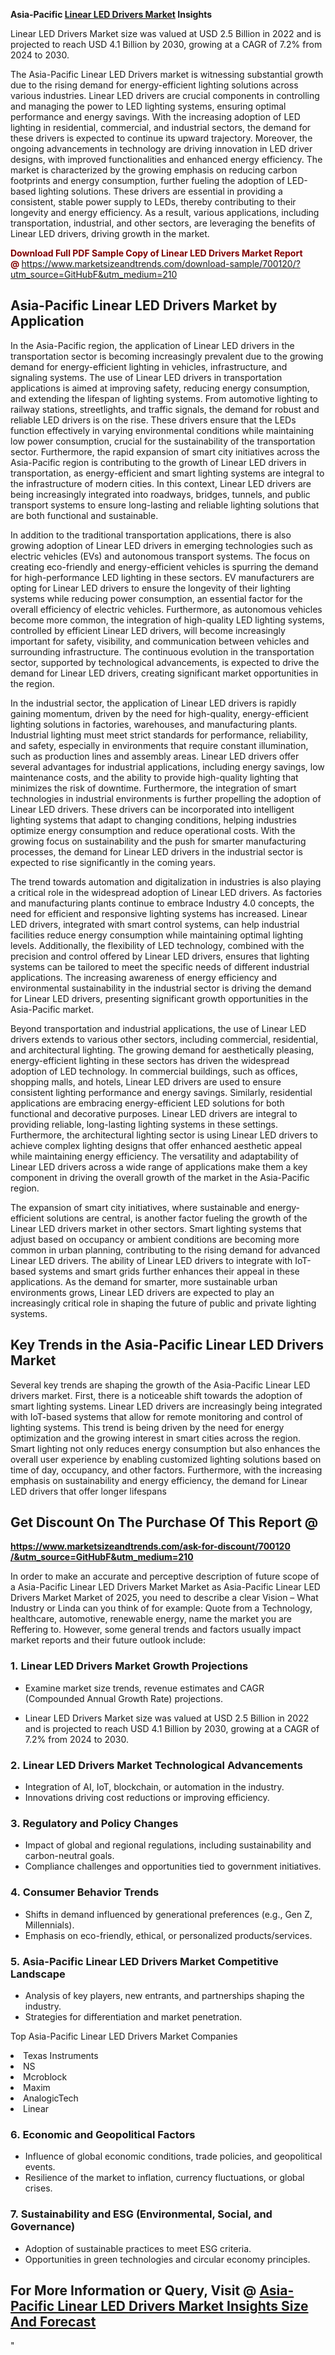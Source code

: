 <p><strong>Asia-Pacific&nbsp;<a href=""https://www.marketsizeandtrends.com/download-sample/700120/&amp;utm_source=GitHubF&amp;utm_medium=210"">Linear LED Drivers Market</a> Insights</strong></p><p>Linear LED Drivers Market size was valued at USD 2.5 Billion in 2022 and is projected to reach USD 4.1 Billion by 2030, growing at a CAGR of 7.2% from 2024 to 2030.</p><p><p>The Asia-Pacific Linear LED Drivers market is witnessing substantial growth due to the rising demand for energy-efficient lighting solutions across various industries. Linear LED drivers are crucial components in controlling and managing the power to LED lighting systems, ensuring optimal performance and energy savings. With the increasing adoption of LED lighting in residential, commercial, and industrial sectors, the demand for these drivers is expected to continue its upward trajectory. Moreover, the ongoing advancements in technology are driving innovation in LED driver designs, with improved functionalities and enhanced energy efficiency. The market is characterized by the growing emphasis on reducing carbon footprints and energy consumption, further fueling the adoption of LED-based lighting solutions. These drivers are essential in providing a consistent, stable power supply to LEDs, thereby contributing to their longevity and energy efficiency. As a result, various applications, including transportation, industrial, and other sectors, are leveraging the benefits of Linear LED drivers, driving growth in the market. <p><strong><span style="color: #800000;">Download Full PDF Sample Copy of Linear LED Drivers Market Report @</span>&nbsp;</strong><a href="https://www.marketsizeandtrends.com/download-sample/700120/?utm_source=GitHubF&amp;utm_medium=210" target="_blank">https://www.marketsizeandtrends.com/download-sample/700120/?utm_source=GitHubF&amp;utm_medium=210</a></p></p><h2>Asia-Pacific Linear LED Drivers Market by Application</h2><p>In the Asia-Pacific region, the application of Linear LED drivers in the transportation sector is becoming increasingly prevalent due to the growing demand for energy-efficient lighting in vehicles, infrastructure, and signaling systems. The use of Linear LED drivers in transportation applications is aimed at improving safety, reducing energy consumption, and extending the lifespan of lighting systems. From automotive lighting to railway stations, streetlights, and traffic signals, the demand for robust and reliable LED drivers is on the rise. These drivers ensure that the LEDs function effectively in varying environmental conditions while maintaining low power consumption, crucial for the sustainability of the transportation sector. Furthermore, the rapid expansion of smart city initiatives across the Asia-Pacific region is contributing to the growth of Linear LED drivers in transportation, as energy-efficient and smart lighting systems are integral to the infrastructure of modern cities. In this context, Linear LED drivers are being increasingly integrated into roadways, bridges, tunnels, and public transport systems to ensure long-lasting and reliable lighting solutions that are both functional and sustainable.</p><p>In addition to the traditional transportation applications, there is also growing adoption of Linear LED drivers in emerging technologies such as electric vehicles (EVs) and autonomous transport systems. The focus on creating eco-friendly and energy-efficient vehicles is spurring the demand for high-performance LED lighting in these sectors. EV manufacturers are opting for Linear LED drivers to ensure the longevity of their lighting systems while reducing power consumption, an essential factor for the overall efficiency of electric vehicles. Furthermore, as autonomous vehicles become more common, the integration of high-quality LED lighting systems, controlled by efficient Linear LED drivers, will become increasingly important for safety, visibility, and communication between vehicles and surrounding infrastructure. The continuous evolution in the transportation sector, supported by technological advancements, is expected to drive the demand for Linear LED drivers, creating significant market opportunities in the region.</p><p>In the industrial sector, the application of Linear LED drivers is rapidly gaining momentum, driven by the need for high-quality, energy-efficient lighting solutions in factories, warehouses, and manufacturing plants. Industrial lighting must meet strict standards for performance, reliability, and safety, especially in environments that require constant illumination, such as production lines and assembly areas. Linear LED drivers offer several advantages for industrial applications, including energy savings, low maintenance costs, and the ability to provide high-quality lighting that minimizes the risk of downtime. Furthermore, the integration of smart technologies in industrial environments is further propelling the adoption of Linear LED drivers. These drivers can be incorporated into intelligent lighting systems that adapt to changing conditions, helping industries optimize energy consumption and reduce operational costs. With the growing focus on sustainability and the push for smarter manufacturing processes, the demand for Linear LED drivers in the industrial sector is expected to rise significantly in the coming years.</p><p>The trend towards automation and digitalization in industries is also playing a critical role in the widespread adoption of Linear LED drivers. As factories and manufacturing plants continue to embrace Industry 4.0 concepts, the need for efficient and responsive lighting systems has increased. Linear LED drivers, integrated with smart control systems, can help industrial facilities reduce energy consumption while maintaining optimal lighting levels. Additionally, the flexibility of LED technology, combined with the precision and control offered by Linear LED drivers, ensures that lighting systems can be tailored to meet the specific needs of different industrial applications. The increasing awareness of energy efficiency and environmental sustainability in the industrial sector is driving the demand for Linear LED drivers, presenting significant growth opportunities in the Asia-Pacific market.</p><p>Beyond transportation and industrial applications, the use of Linear LED drivers extends to various other sectors, including commercial, residential, and architectural lighting. The growing demand for aesthetically pleasing, energy-efficient lighting in these sectors has driven the widespread adoption of LED technology. In commercial buildings, such as offices, shopping malls, and hotels, Linear LED drivers are used to ensure consistent lighting performance and energy savings. Similarly, residential applications are embracing energy-efficient LED solutions for both functional and decorative purposes. Linear LED drivers are integral to providing reliable, long-lasting lighting systems in these settings. Furthermore, the architectural lighting sector is using Linear LED drivers to achieve complex lighting designs that offer enhanced aesthetic appeal while maintaining energy efficiency. The versatility and adaptability of Linear LED drivers across a wide range of applications make them a key component in driving the overall growth of the market in the Asia-Pacific region.</p><p>The expansion of smart city initiatives, where sustainable and energy-efficient solutions are central, is another factor fueling the growth of the Linear LED drivers market in other sectors. Smart lighting systems that adjust based on occupancy or ambient conditions are becoming more common in urban planning, contributing to the rising demand for advanced Linear LED drivers. The ability of Linear LED drivers to integrate with IoT-based systems and smart grids further enhances their appeal in these applications. As the demand for smarter, more sustainable urban environments grows, Linear LED drivers are expected to play an increasingly critical role in shaping the future of public and private lighting systems.</p><h2>Key Trends in the Asia-Pacific Linear LED Drivers Market</h2><p>Several key trends are shaping the growth of the Asia-Pacific Linear LED drivers market. First, there is a noticeable shift towards the adoption of smart lighting systems. Linear LED drivers are increasingly being integrated with IoT-based systems that allow for remote monitoring and control of lighting systems. This trend is being driven by the need for energy optimization and the growing interest in smart cities across the region. Smart lighting not only reduces energy consumption but also enhances the overall user experience by enabling customized lighting solutions based on time of day, occupancy, and other factors. Furthermore, with the increasing emphasis on sustainability and energy efficiency, the demand for Linear LED drivers that offer longer lifespans</p><h2><strong>Get Discount On The Purchase Of This Report @&nbsp;</strong></h2><p><strong><a href=""https://www.marketsizeandtrends.com/ask-for-discount/700120/&amp;utm_source=GitHubF&amp;utm_medium=210"" target=""_blank"">https://www.marketsizeandtrends.com/ask-for-discount/700120<br />/&amp;utm_source=GitHubF&amp;utm_medium=210</a></strong></p><p>In order to make an accurate and perceptive description of future scope of a Asia-Pacific&nbsp;Linear LED Drivers Market Market as Asia-Pacific&nbsp;Linear LED Drivers Market Market of 2025, you need to describe a clear Vision &ndash; What Industry or Linda can you think of for example: Quote from a Technology, healthcare, automotive, renewable energy, name the market you are Reffering to. However, some general trends and factors usually impact market reports and their future outlook include:</p><h3>1.&nbsp;<strong>Linear LED Drivers Market Growth Projections</strong></h3><ul><li>Examine market size trends, revenue estimates and CAGR (Compounded Annual Growth Rate) projections.</li><li><p>Linear LED Drivers Market size was valued at USD 2.5 Billion in 2022 and is projected to reach USD 4.1 Billion by 2030, growing at a CAGR of 7.2% from 2024 to 2030.</p></li></ul><h3>2.&nbsp;<strong>Linear LED Drivers Market Technological Advancements</strong></h3><ul><li>Integration of AI, IoT, blockchain, or automation in the industry.</li><li>Innovations driving cost reductions or improving efficiency.</li></ul><h3>3.&nbsp;<strong>Regulatory and Policy Changes</strong></h3><ul><li>Impact of global and regional regulations, including sustainability and carbon-neutral goals.</li><li>Compliance challenges and opportunities tied to government initiatives.</li></ul><h3>4.&nbsp;<strong>Consumer Behavior Trends</strong></h3><ul><li>Shifts in demand influenced by generational preferences (e.g., Gen Z, Millennials).</li><li>Emphasis on eco-friendly, ethical, or personalized products/services.</li></ul><h3>5.&nbsp;<strong>Asia-Pacific Linear LED Drivers Market Competitive Landscape</strong></h3><ul><li>Analysis of key players, new entrants, and partnerships shaping the industry.</li><li>Strategies for differentiation and market penetration.</li></ul><p data-pm-slice=""1 1 []"">Top Asia-Pacific Linear LED Drivers Market Companies</p><div data-test-id=""""><p><li>Texas Instruments</li><li> NS</li><li> Mcroblock</li><li> Maxim</li><li> AnalogicTech</li><li> Linear</li></p></div><h3>6.&nbsp;<strong>Economic and Geopolitical Factors</strong></h3><ul><li>Influence of global economic conditions, trade policies, and geopolitical events.</li><li>Resilience of the market to inflation, currency fluctuations, or global crises.</li></ul><h3>7.&nbsp;<strong>Sustainability and ESG (Environmental, Social, and Governance)</strong></h3><ul><li>Adoption of sustainable practices to meet ESG criteria.</li><li>Opportunities in green technologies and circular economy principles.</li></ul><h2><strong>For More Information or Query, Visit @&nbsp;</strong><a href=""https://www.verifiedmarketreports.com/product/linear-led-drivers-market/"" target=""_blank"">Asia-Pacific Linear LED Drivers Market Insights Size And Forecast</a></h2>"
